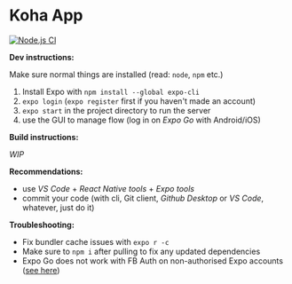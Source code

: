 # Koha App

[![Node.js CI](https://github.com/koha-app/koha/actions/workflows/node.js.yml/badge.svg)](https://github.com/koha-app/koha/actions/workflows/node.js.yml)

**Dev instructions:**

Make sure normal things are installed (read: `node`, `npm` etc.)

1. Install Expo with `npm install --global expo-cli`
2. `expo login` (`expo register` first if you haven't made an account)
3. `expo start` in the project directory to run the server
4. use the GUI to manage flow (log in on *Expo Go* with Android/iOS)

**Build instructions:**

*WIP*

**Recommendations:**
- use *VS Code* + *React Native tools* + *Expo tools*
- commit your code (with cli, Git client, *Github Desktop* or *VS Code*, whatever, just do it)

**Troubleshooting:**
- Fix bundler cache issues with `expo r -c`
- Make sure to `npm i` after pulling to fix any updated dependencies
- Expo Go does not work with FB Auth on non-authorised Expo accounts ([see here](https://github.com/koha-app/koha/pull/18#issuecomment-901666014))